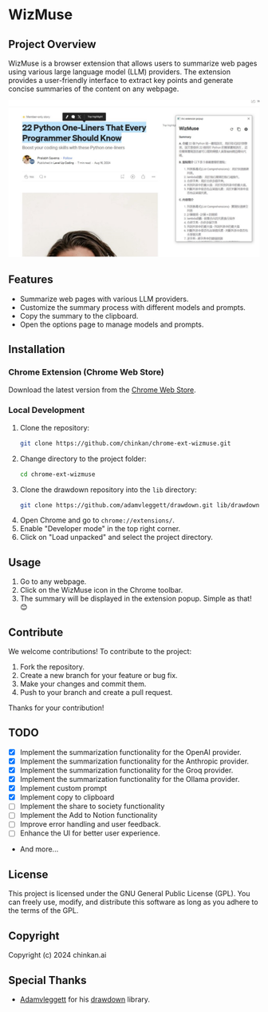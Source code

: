 # WizMuse

## Project Overview

WizMuse is a browser extension that allows users to summarize web pages using various large language model (LLM) providers. The extension provides a user-friendly interface to extract key points and generate concise summaries of the content on any webpage.

![WizMuse](/images/WizMuse1_s.jpg)

## Features

-   Summarize web pages with various LLM providers.
-   Customize the summary process with different models and prompts.
-   Copy the summary to the clipboard.
-   Open the options page to manage models and prompts.

## Installation

### Chrome Extension (Chrome Web Store)

Download the latest version from the [Chrome Web Store](https://chromewebstore.google.com/detail/wizmuse/pkkbpmbapimdajbpfdccdaifnedeknlo?authuser=0&hl=zh-TW).

### Local Development

1. Clone the repository:
    ```bash
    git clone https://github.com/chinkan/chrome-ext-wizmuse.git
    ```
2. Change directory to the project folder:
    ```bash
    cd chrome-ext-wizmuse
    ```
3. Clone the drawdown repository into the `lib` directory:
    ```bash
    git clone https://github.com/adamvleggett/drawdown.git lib/drawdown
    ```
4. Open Chrome and go to `chrome://extensions/`.
5. Enable "Developer mode" in the top right corner.
6. Click on "Load unpacked" and select the project directory.

## Usage

1. Go to any webpage.
2. Click on the WizMuse icon in the Chrome toolbar.
3. The summary will be displayed in the extension popup. Simple as that! 😊

## Contribute

We welcome contributions! To contribute to the project:

1. Fork the repository.
2. Create a new branch for your feature or bug fix.
3. Make your changes and commit them.
4. Push to your branch and create a pull request.

Thanks for your contribution!

## TODO

-   [x] Implement the summarization functionality for the OpenAI provider.
-   [x] Implement the summarization functionality for the Anthropic provider.
-   [x] Implement the summarization functionality for the Groq provider.
-   [x] Implement the summarization functionality for the Ollama provider.
-   [x] Implement custom prompt
-   [x] Implement copy to clipboard
-   [ ] Implement the share to society functionality
-   [ ] Implement the Add to Notion functionality
-   [ ] Improve error handling and user feedback.
-   [ ] Enhance the UI for better user experience.
-   And more...

## License

This project is licensed under the GNU General Public License (GPL). You can freely use, modify, and distribute this software as long as you adhere to the terms of the GPL.

## Copyright

Copyright (c) 2024 chinkan.ai

## Special Thanks

-   [Adamvleggett](https://github.com/adamvleggett) for his [drawdown](https://github.com/adamvleggett/drawdown) library.
